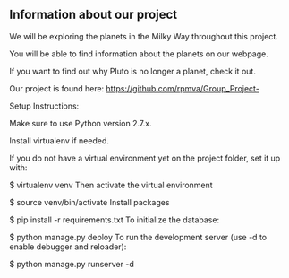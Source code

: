 ## Information about our project

We will be exploring the planets in the Milky Way throughout this project.

You will be able to find information about the planets on our webpage.

If you want to find out why Pluto is no longer a planet, check it out.

Our project is found here: https://github.com/rpmva/Group_Project- 

Setup Instructions:

Make sure to use Python version 2.7.x.

Install virtualenv if needed.

If you do not have a virtual environment yet on the project folder, set it up with:

$ virtualenv venv
Then activate the virtual environment

$ source venv/bin/activate
Install packages

$ pip install -r requirements.txt
To initialize the database:

$ python manage.py deploy
To run the development server (use -d to enable debugger and reloader):

$ python manage.py runserver -d
